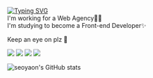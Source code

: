 [![Typing SVG](https://readme-typing-svg.demolab.com?font=Fira+Code&pause=1000&width=435&lines=Hi+there%F0%9F%91%8B)](https://git.io/typing-svg)  
I'm working for a Web Agency👩‍💻  
I'm studying to become a Front-end Developer✨  

Keep an eye on plz 👀
<!--
**seoyaon/seoyaon** is a ✨ _special_ ✨ repository because its `README.md` (this file) appears on your GitHub profile.

Here are some ideas to get you started:

- 🔭 I’m currently working on ...
- 🌱 I’m currently learning ...
- 👯 I’m looking to collaborate on ...
- 🤔 I’m looking for help with ...
- 💬 Ask me about ...
- 📫 How to reach me: ...
- 😄 Pronouns: ...
- ⚡ Fun fact: ...
-->

<a href="https://hits.seeyoufarm.com"><img src="https://hits.seeyoufarm.com/api/count/incr/badge.svg?url=https%3A%2F%2Fgithub.com%2Fseoyaon%2F&count_bg=%23000000&title_bg=%23000000&icon=github.svg&icon_color=%23E7E7E7&title=Github&edge_flat=false"/></a>
<a href="https://www.instagram.com/s__y_96/" target="_blank"><img src="https://img.shields.io/badge/Instagram-E4405F?style=flat-square&logo=Instagram&logoColor=FFFFFF"/></a>
<a href="https://velog.io/@seoyaon" target="_blank"><img src="https://img.shields.io/badge/Velog-20C997?style=flat-square&logo=Velog&logoColor=FFFFFF"/></a>
<a href="mailto:seoyaon@gmail.com" target="_blank"><img src="https://img.shields.io/badge/seoyaon@gmail.com-EA4335?style=flat-square&logo=Gmail&logoColor=FFFFFF"/></a>


![seoyaon's GitHub stats](https://github-readme-stats.vercel.app/api?username=seoyaon&show_icons=true&theme=dracula)

<!-- <img src="http://mazandi.herokuapp.com/api?handle={handle}&theme=dark"/> -->
